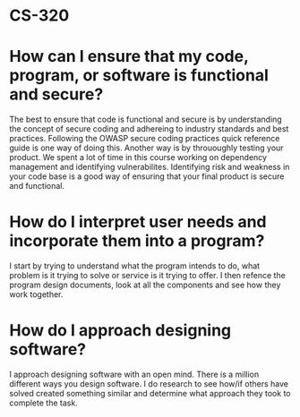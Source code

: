 # CS-320

# How can I ensure that my code, program, or software is functional and secure?
The best to ensure that code is functional and secure is by understanding the concept of secure coding and adhereing to industry standards and best practices. Following the OWASP secure coding practices quick reference guide is one way of doing this. Another way is by thrououghly testing your product. We spent a lot of time in this course working on dependency management and identifying vulnerabilites. Identifying risk and weakness in your code base is a good way of ensuring that your final product is secure and functional. 

# How do I interpret user needs and incorporate them into a program?
I start by trying to understand what the program intends to do, what problem is it trying to solve or service is it trying to offer. I then refence the program design documents, look at all the components and see how they work together. 

# How do I approach designing software?
I approach designing software with an open mind. There is a million different ways you design software. I do research to see how/if others have solved created something similar and determine what approach they took to complete the task. 
